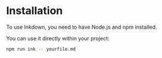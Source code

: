 # Installation

To use Inkdown, you need to have Node.js and npm installed.

You can use it directly within your project:

```bash
npm run ink -- yourfile.md
```
